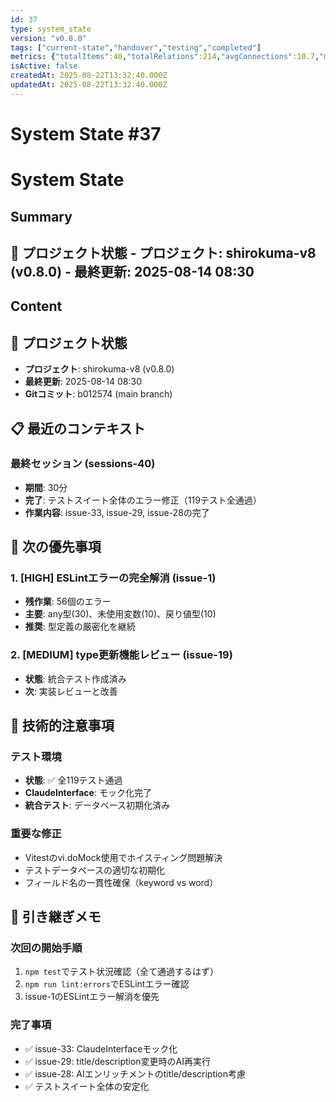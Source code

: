 ```yaml
---
id: 37
type: system_state
version: "v0.8.0"
tags: ["current-state","handover","testing","completed"]
metrics: {"totalItems":40,"totalRelations":214,"avgConnections":10.7,"maxConnections":24,"isolatedNodes":0,"timestamp":"2025-08-13T23:34:52.238Z"}
isActive: false
createdAt: 2025-08-22T13:32:40.000Z
updatedAt: 2025-08-22T13:32:40.000Z
---
```


# System State #37

# System State

## Summary

## 📍 プロジェクト状態 - **プロジェクト**: shirokuma-v8 (v0.8.0) - **最終更新**: 2025-08-14 08:30

## Content

## 📍 プロジェクト状態
- **プロジェクト**: shirokuma-v8 (v0.8.0)
- **最終更新**: 2025-08-14 08:30
- **Gitコミット**: b012574 (main branch)

## 📋 最近のコンテキスト

### 最終セッション (sessions-40)
- **期間**: 30分
- **完了**: テストスイート全体のエラー修正（119テスト全通過）
- **作業内容**: issue-33, issue-29, issue-28の完了

## 🎯 次の優先事項

### 1. [HIGH] ESLintエラーの完全解消 (issue-1)
- **残作業**: 56個のエラー
- **主要**: any型(30)、未使用変数(10)、戻り値型(10)
- **推奨**: 型定義の厳密化を継続

### 2. [MEDIUM] type更新機能レビュー (issue-19)
- **状態**: 統合テスト作成済み
- **次**: 実装レビューと改善

## 🔧 技術的注意事項

### テスト環境
- **状態**: ✅ 全119テスト通過
- **ClaudeInterface**: モック化完了
- **統合テスト**: データベース初期化済み

### 重要な修正
- Vitestのvi.doMock使用でホイスティング問題解決
- テストデータベースの適切な初期化
- フィールド名の一貫性確保（keyword vs word）

## 📝 引き継ぎメモ

### 次回の開始手順
1. `npm test`でテスト状況確認（全て通過するはず）
2. `npm run lint:errors`でESLintエラー確認
3. issue-1のESLintエラー解消を優先

### 完了事項
- ✅ issue-33: ClaudeInterfaceモック化
- ✅ issue-29: title/description変更時のAI再実行
- ✅ issue-28: AIエンリッチメントのtitle/description考慮
- ✅ テストスイート全体の安定化
